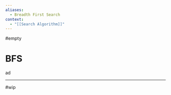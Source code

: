 ```yaml
---
aliases:
  - Breadth First Search
context:
  - "[[Search Algorithm]]"
---
```


#empty

# BFS

ad

---

#wip

